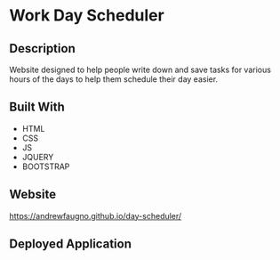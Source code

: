 # Work Day Scheduler

## Description
Website designed to help people write down and save tasks for various hours of the days to help them schedule their day easier.

## Built With
* HTML
* CSS
* JS
* JQUERY
* BOOTSTRAP

## Website
https://andrewfaugno.github.io/day-scheduler/

## Deployed Application






